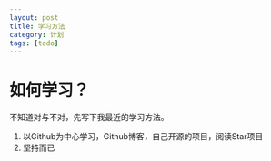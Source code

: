 ```yaml
---
layout: post
title: 学习方法
category: 计划
tags: [todo]
---
```


# 如何学习？ 
不知道对与不对，先写下我最近的学习方法。

1. 以Github为中心学习，Github博客，自己开源的项目，阅读Star项目
2. 坚持而已